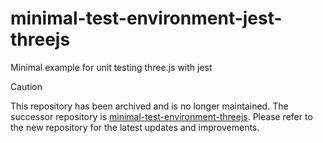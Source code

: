 # minimal-test-environment-jest-threejs
Minimal example for unit testing three.js with jest

> [!CAUTION]
> This repository has been archived and is no longer maintained. The successor repository is [minimal-test-environment-threejs](https://github.com/MasatoMakino/minimal-test-environment-threejs). Please refer to the new repository for the latest updates and improvements.
